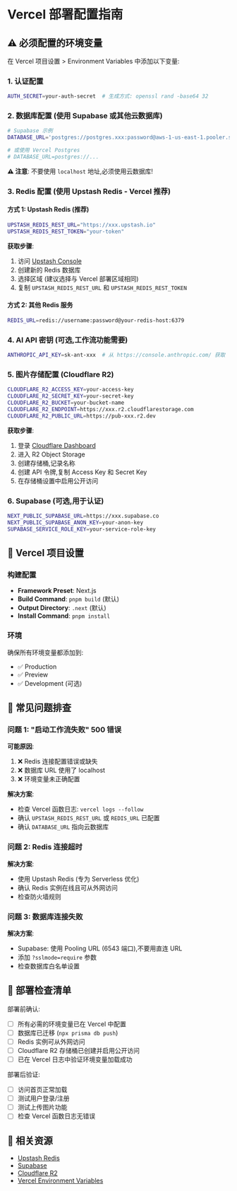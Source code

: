 # Vercel 部署配置指南

## ⚠️ 必须配置的环境变量

在 Vercel 项目设置 > Environment Variables 中添加以下变量:

### 1. 认证配置
```bash
AUTH_SECRET=your-auth-secret  # 生成方式: openssl rand -base64 32
```

### 2. 数据库配置 (使用 Supabase 或其他云数据库)
```bash
# Supabase 示例
DATABASE_URL='postgres://postgres.xxx:password@aws-1-us-east-1.pooler.supabase.com:6543/postgres?sslmode=require&pgbouncer=true'

# 或使用 Vercel Postgres
# DATABASE_URL=postgres://...
```

**⚠️ 注意**: 不要使用 `localhost` 地址,必须使用云数据库!

### 3. Redis 配置 (使用 Upstash Redis - Vercel 推荐)

#### 方式 1: Upstash Redis (推荐)
```bash
UPSTASH_REDIS_REST_URL="https://xxx.upstash.io"
UPSTASH_REDIS_REST_TOKEN="your-token"
```

**获取步骤**:
1. 访问 [Upstash Console](https://console.upstash.com/)
2. 创建新的 Redis 数据库
3. 选择区域 (建议选择与 Vercel 部署区域相同)
4. 复制 `UPSTASH_REDIS_REST_URL` 和 `UPSTASH_REDIS_REST_TOKEN`

#### 方式 2: 其他 Redis 服务
```bash
REDIS_URL=redis://username:password@your-redis-host:6379
```

### 4. AI API 密钥 (可选,工作流功能需要)
```bash
ANTHROPIC_API_KEY=sk-ant-xxx  # 从 https://console.anthropic.com/ 获取
```

### 5. 图片存储配置 (Cloudflare R2)
```bash
CLOUDFLARE_R2_ACCESS_KEY=your-access-key
CLOUDFLARE_R2_SECRET_KEY=your-secret-key
CLOUDFLARE_R2_BUCKET=your-bucket-name
CLOUDFLARE_R2_ENDPOINT=https://xxx.r2.cloudflarestorage.com
CLOUDFLARE_R2_PUBLIC_URL=https://pub-xxx.r2.dev
```

**获取步骤**:
1. 登录 [Cloudflare Dashboard](https://dash.cloudflare.com/)
2. 进入 R2 Object Storage
3. 创建存储桶,记录名称
4. 创建 API 令牌,复制 Access Key 和 Secret Key
5. 在存储桶设置中启用公开访问

### 6. Supabase (可选,用于认证)
```bash
NEXT_PUBLIC_SUPABASE_URL=https://xxx.supabase.co
NEXT_PUBLIC_SUPABASE_ANON_KEY=your-anon-key
SUPABASE_SERVICE_ROLE_KEY=your-service-role-key
```

## 🔧 Vercel 项目设置

### 构建配置
- **Framework Preset**: Next.js
- **Build Command**: `pnpm build` (默认)
- **Output Directory**: `.next` (默认)
- **Install Command**: `pnpm install`

### 环境
确保所有环境变量都添加到:
- ✅ Production
- ✅ Preview
- ✅ Development (可选)

## 🚨 常见问题排查

### 问题 1: "启动工作流失败" 500 错误
**可能原因**:
1. ❌ Redis 连接配置错误或缺失
2. ❌ 数据库 URL 使用了 localhost
3. ❌ 环境变量未正确配置

**解决方案**:
- 检查 Vercel 函数日志: `vercel logs --follow`
- 确认 `UPSTASH_REDIS_REST_URL` 或 `REDIS_URL` 已配置
- 确认 `DATABASE_URL` 指向云数据库

### 问题 2: Redis 连接超时
**解决方案**:
- 使用 Upstash Redis (专为 Serverless 优化)
- 确认 Redis 实例在线且可从外网访问
- 检查防火墙规则

### 问题 3: 数据库连接失败
**解决方案**:
- Supabase: 使用 Pooling URL (6543 端口),不要用直连 URL
- 添加 `?sslmode=require` 参数
- 检查数据库白名单设置

## 📝 部署检查清单

部署前确认:
- [ ] 所有必需的环境变量已在 Vercel 中配置
- [ ] 数据库已迁移 (`npx prisma db push`)
- [ ] Redis 实例可从外网访问
- [ ] Cloudflare R2 存储桶已创建并启用公开访问
- [ ] 已在 Vercel 日志中验证环境变量加载成功

部署后验证:
- [ ] 访问首页正常加载
- [ ] 测试用户登录/注册
- [ ] 测试上传图片功能
- [ ] 检查 Vercel 函数日志无错误

## 🔗 相关资源
- [Upstash Redis](https://upstash.com/)
- [Supabase](https://supabase.com/)
- [Cloudflare R2](https://www.cloudflare.com/products/r2/)
- [Vercel Environment Variables](https://vercel.com/docs/concepts/projects/environment-variables)
